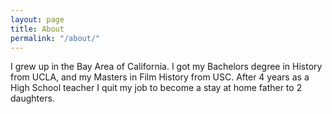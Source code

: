 ```yaml
---
layout: page
title: About
permalink: "/about/"
---
```

I grew up in the Bay Area of California. I got my Bachelors degree in History from UCLA, and my Masters in Film History from USC. After 4 years as a High School teacher I quit my job to become a stay at home father to 2 daughters.
